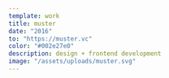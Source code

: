 ```yaml
---
template: work
title: muster
date: "2016"
to: "https://muster.vc"
color: "#002e27e0"
description: design + frontend development
image: "/assets/uploads/muster.svg"
---
```

